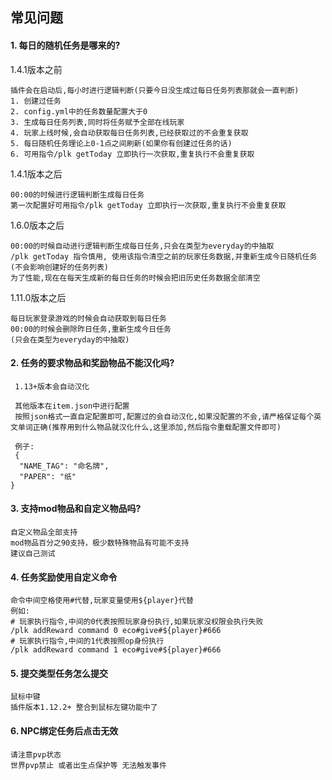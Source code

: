 ## 常见问题

#### 1. 每日的随机任务是哪来的?

1.4.1版本之前
```
插件会在启动后,每小时进行逻辑判断(只要今日没生成过每日任务列表那就会一直判断)
1. 创建过任务
2. config.yml中的任务数量配置大于0
3. 生成每日任务列表,同时将任务赋予全部在线玩家
4. 玩家上线时候,会自动获取每日任务列表,已经获取过的不会重复获取
5. 每日随机任务理论上0-1点之间刷新(如果你有创建过任务的话)
6. 可用指令/plk getToday 立即执行一次获取,重复执行不会重复获取
```
1.4.1版本之后
```
00:00的时候进行逻辑判断生成每日任务
第一次配置好可用指令/plk getToday 立即执行一次获取,重复执行不会重复获取
```
1.6.0版本之后
```
00:00的时候自动进行逻辑判断生成每日任务,只会在类型为everyday的中抽取
/plk getToday 指令慎用, 使用该指令清空之前的玩家任务数据,并重新生成今日随机任务(不会影响创建好的任务列表)
为了性能,现在在每天生成新的每日任务的时候会把旧历史任务数据全部清空
```

1.11.0版本之后
```
每日玩家登录游戏的时候会自动获取到每日任务   
00:00的时候会删除昨日任务,重新生成今日任务  
(只会在类型为everyday的中抽取)  
```

#### 2. 任务的要求物品和奖励物品不能汉化吗?
```
 1.13+版本会自动汉化
 
 其他版本在item.json中进行配置
 按照json格式一直自定配置即可,配置过的会自动汉化,如果没配置的不会,请严格保证每个英文单词正确(推荐用到什么物品就汉化什么,这里添加,然后指令重载配置文件即可)
 
 例子:
 {
  "NAME_TAG": "命名牌",
  "PAPER": "纸"
}
```

#### 3. 支持mod物品和自定义物品吗?

```
自定义物品全部支持
mod物品百分之90支持，极少数特殊物品有可能不支持
建议自己测试
```

#### 4. 任务奖励使用自定义命令
```
命令中间空格使用#代替,玩家变量使用${player}代替
例如:
# 玩家执行指令,中间的0代表按照玩家身份执行,如果玩家没权限会执行失败
/plk addReward command 0 eco#give#${player}#666
# 玩家执行指令,中间的1代表按照op身份执行
/plk addReward command 1 eco#give#${player}#666
```

#### 5. 提交类型任务怎么提交
```
鼠标中键
插件版本1.12.2+ 整合到鼠标左键功能中了
```

#### 6. NPC绑定任务后点击无效
```
请注意pvp状态
世界pvp禁止 或者出生点保护等 无法触发事件
```